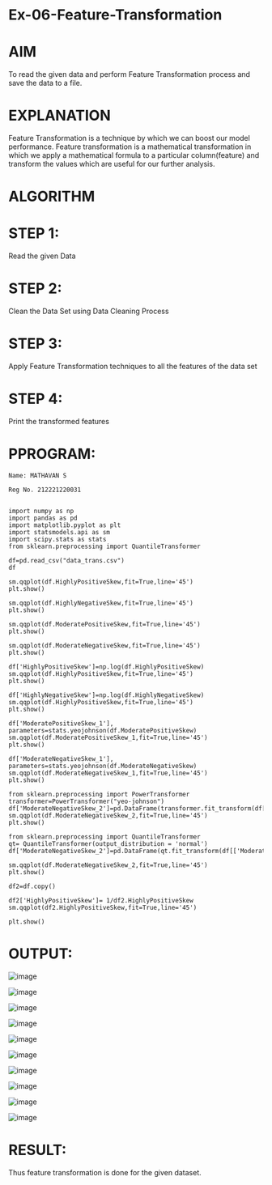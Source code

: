 # Ex-06-Feature-Transformation
# AIM
To read the given data and perform Feature Transformation process and save the data to a file.

# EXPLANATION
Feature Transformation is a technique by which we can boost our model performance. Feature transformation is a mathematical transformation in which we apply a mathematical formula to a particular column(feature) and transform the values which are useful for our further analysis.

# ALGORITHM
# STEP 1:
Read the given Data

# STEP 2:
Clean the Data Set using Data Cleaning Process

# STEP 3:
Apply Feature Transformation techniques to all the features of the data set

# STEP 4:
Print the transformed features

# PPROGRAM:
```
Name: MATHAVAN S

Reg No. 212221220031


import numpy as np
import pandas as pd
import matplotlib.pyplot as plt
import statsmodels.api as sm
import scipy.stats as stats
from sklearn.preprocessing import QuantileTransformer

df=pd.read_csv("data_trans.csv")
df

sm.qqplot(df.HighlyPositiveSkew,fit=True,line='45')
plt.show()

sm.qqplot(df.HighlyNegativeSkew,fit=True,line='45')
plt.show()

sm.qqplot(df.ModeratePositiveSkew,fit=True,line='45')
plt.show()

sm.qqplot(df.ModerateNegativeSkew,fit=True,line='45')
plt.show()

df['HighlyPositiveSkew']=np.log(df.HighlyPositiveSkew)
sm.qqplot(df.HighlyPositiveSkew,fit=True,line='45')
plt.show()

df['HighlyNegativeSkew']=np.log(df.HighlyNegativeSkew)
sm.qqplot(df.HighlyPositiveSkew,fit=True,line='45')
plt.show()

df['ModeratePositiveSkew_1'], parameters=stats.yeojohnson(df.ModeratePositiveSkew)
sm.qqplot(df.ModeratePositiveSkew_1,fit=True,line='45')
plt.show()

df['ModerateNegativeSkew_1'], parameters=stats.yeojohnson(df.ModerateNegativeSkew)
sm.qqplot(df.ModerateNegativeSkew_1,fit=True,line='45')
plt.show()

from sklearn.preprocessing import PowerTransformer
transformer=PowerTransformer("yeo-johnson")
df['ModerateNegativeSkew_2']=pd.DataFrame(transformer.fit_transform(df[['ModerateNegativeSkew']]))
sm.qqplot(df.ModerateNegativeSkew_2,fit=True,line='45')
plt.show()

from sklearn.preprocessing import QuantileTransformer
qt= QuantileTransformer(output_distribution = 'normal')
df['ModerateNegativeSkew_2']=pd.DataFrame(qt.fit_transform(df[['ModerateNegativeSkew']]))

sm.qqplot(df.ModerateNegativeSkew_2,fit=True,line='45')
plt.show()

df2=df.copy()

df2['HighlyPositiveSkew']= 1/df2.HighlyPositiveSkew
sm.qqplot(df2.HighlyPositiveSkew,fit=True,line='45')

plt.show()
```
# OUTPUT:
![image](https://user-images.githubusercontent.com/113497680/232675149-7437bd54-1fae-42f8-bea4-08750aa70b9c.png)

![image](https://user-images.githubusercontent.com/113497680/232675250-4a7bcce2-968b-41e8-89ec-3d5f9e407138.png)

![image](https://user-images.githubusercontent.com/113497680/232675286-027e6afd-7ec0-41d4-ba52-d40e64f477a2.png)

![image](https://user-images.githubusercontent.com/113497680/232675322-73eeb783-767b-4adb-931c-7a0e274d777e.png)

![image](https://user-images.githubusercontent.com/113497680/232675354-433d774e-0e35-4c11-aafa-c250d7ec852f.png)

![image](https://user-images.githubusercontent.com/113497680/232675395-3f1302d2-a60a-4429-ae4d-20b4874f0a7e.png)

![image](https://user-images.githubusercontent.com/113497680/232675432-6a96a00a-d253-45d3-b1f3-8a40dd10f02f.png)

![image](https://user-images.githubusercontent.com/113497680/232675473-a25df458-3585-4dd1-bcf2-123de2599052.png)

![image](https://user-images.githubusercontent.com/113497680/232675498-de4fd801-774b-4aaa-bd79-439616a1ef8c.png)

![image](https://user-images.githubusercontent.com/113497680/232675519-0adfe302-30b8-422a-91d5-7fe71df40fbd.png)

# RESULT:
Thus feature transformation is done for the given dataset.

